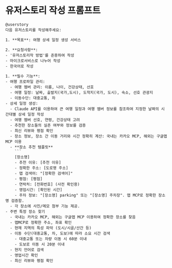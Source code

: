 # 유저스토리 작성 프롬프트 

```
@userstory 
다음 유저스토리를 작성해주세요:

1. **목표**: 여행 상세 일정 생성 서비스

2. **요청사항**:
- '유저스토리작 방법'를 준용하여 작성
- 마이크로서비스로 나누어 작성  
- 한국어로 작성

1. **필수 기능**:
- 여행 프로파일 관리:
  - 여행 멤버 관리: 이름, 나이, 건강상태, 선호
  - 여행 일정: 날짜, 출발지(국가,도시), 도착지(국가, 도시), 숙소, 선호 관광지
  - 이동수단: 대중교통, 차 
- 상세 일정 생성: 
  - Claude API를 이용하여 큰 여행 일정과 여행 멤버 정보를 참조하여 지정한 날짜의 시간대별 상세 일정 작성
  - 여행 멤버 선호, 연령, 건강상태 고려
  - 추천한 장소들의 실존 여부와 정보를 검증
  - 최신 리뷰와 평점 확인 
  - 장소 정보, 장소 간 이동 거리와 시간 정확히 계산: 국내는 카카오 MCP, 해외는 구글맵 MCP 이용
  - **장소 추천 템플릿**
    ```
    [장소명]
    - 추천 이유: [추천 이유]
    - 정확한 주소: [도로명 주소]
    - 맵 검색어: "[정확한 검색어]"
    - 평점: [평점]
    - 연락처: [전화번호] (사전 확인용)
    - 영업시간: [확인된 시간]
    - 주차 정보: "[장소명] parking" 또는 "[장소명] 주차장". 맵 MCP로 정확한 장소명 검증함.
  - 각 장소에 사진/메모 첨부 기능 제공. 
- 주변 특정 장소 찾기 
  - 국내는 카카오 MCP, 해외는 구글맵 MCP 이용하여 정확한 장소를 찾음  
  - 맵MCP로 정확한 주소, 좌표 확인
  - 현재 지역의 특성 파악 (도시/시골/산간 등)
  - 이동 수단(대중교통, 차, 도보)에 따라 소요 시간 검색
    - 대중교통 또는 차량 이동 시 60분 이내
    - 도보로 이동 시 20분 이내
  - 현지 언어로 검색
  - 영업시간 확인 
  - 최신 리뷰와 평점 확인  
```

